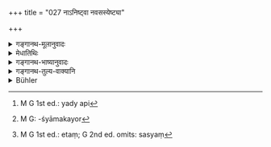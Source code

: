 +++
title = "027 नाऽनिष्ट्वा नवसस्येष्ट्या"

+++

<details><summary>गङ्गानथ-मूलानुवादः</summary>

Without having performed the New-Harvest sacrifice, and the animal Sacrifice, the Brāhmaṇa, who has set up the fire, shall not eat new grain or meat,—if he desires to live a long life.—(27)
</details>

<details><summary>मेधातिथिः</summary>

**अग्निमान्** आहिताग्निर् अत्राभिप्रेतः, व्रताधिकारात् । तस्य होमस्य याजुर्वेदिकं व्रतम् । **नानिष्ट्वा पशुना** मांसं समश्नीयान् नाग्रयणेन नवान्नम् इति । 

- नियमानुपालने फलम् आह । **दीर्घम् आयुर् जिजीविषुः** । आयुःशब्देन प्रबन्धवत्यः प्राणापानवृत्तय उच्यन्ते । द्वितीया च सत्य् अपि जीवतेर् अकर्मकत्वे ऽपि इषिक्रियापेक्षया । सन्नन्तो ऽपि धातुर् इच्छायां वर्तते । अत्रापि[^७८] दर्शने इषेः कर्म प्रकृत्यर्थो न बाह्यम्, इच्छा वेक्ष्यमाणं प्रति गुणभूता, प्रकृतिप्रत्ययौ प्रययार्थं सह ब्रुवत इति सन्नन्ताद् अन्यत्रापि । अस्मिन्न् अपि दर्शने आयुःशब्देन कालो लक्षयिष्यते, दीर्घकालं जीवनम् इच्छन् । तत्र "कालता वावगन्तव्या कर्मसंज्ञा ह्य् अकर्मणाम्" इति कर्मत्वम् । 


[^७८]:
     M G 1st ed.: yady api

- एष चाहिताग्नेः पशुबन्धे नियमः, आग्रयणे ऽपि । गृह्याग्निमतो ऽपि **गृह्यस्मृतिषु** नियमतया आग्रयणं विहितम् । 

- यच् चेदं "शरदि नवन्नम्" इति, तत् व्रीहिश्यामाकयोर्[^७९] न यवानाम् । न च सस्यमात्रेण सस्येष्टियागः, न च माषम् उद्गादिना । यत इदं शास्त्रान्तरसापेक्षम्, न स्वतो विधायकम् इत्य् उक्तम् । शास्त्रान्तरेषु च व्रीहिश्यामाकयवैर् आग्रयणेष्टिर् विहिता । 


[^७९]:
     M G: -śyāmakayor

- किं त्व् अन्यद् अपि सस्यं नाशितव्यम् अकृतायाम् आग्रयणेष्टौ । यद् उक्तम् अविशेषेण "सस्यं नाश्नीयात्" इति । तन्निषेधे ह्य् अभिप्रेते इयद् एवावक्ष्यत्- "आग्रयणं व्रीहिश्यामाकयवानाम्, सस्यं[^८०] नाश्नीयाद् अग्निहोत्रम् अहुत्वा" इति । एवं सूत्रकारेण पठितम्- "आग्रयणं व्रीहिस्यामाकयवानाम्, सस्यं नाश्नीयाद् अग्निहोत्रम् अहुत्वा" इति । अतो ऽयं सस्यशब्दो न प्रतिनियतविषय एव ॥ ४.२७ ॥


[^८०]:
     M G 1st ed.: etaṃ; G 2nd ed. omits: sasyaṃ
</details>

<details><summary>गङ्गानथ-भाष्यानुवादः</summary>

The term ‘*Agnimān*’ must stand here for one who has set up the Fire;
because ‘observances’ form the subject matter of the context; and it is
in connection with the *Agnihotra-homa* that we have ‘observances’ laid
down in the Yajur-veda.

Without having performed the Animal Sacrifice, he shall not eat meat,
nor shall be eat new grain without having performed the New-Harvest
Sacrifice.

The text next describes the reward accruing from the observing of this
rule—‘*if he desires to live a long life*.’ The term, ‘*āyu*,’ ‘life,’
denotes the function of the out-and-in-breathings operating
continuously. Even though the verb, to live,’ is intransitive, yet we
have the accusative ending, in view of the action of ‘desiring,’—this
act of *desiring* being expressed by the verb (‘to live) as ending in
the desiderative affix ‘*san*.’ Though, as a matter of fact, the object
of the act of ‘desiring’ is what is denoted by the root to which the
desiderative is affixed (*i.e*., *living*), and not anything outside the
desiderative term itself,—and the *desire* is subordinate to *what is
desired*,—yet there need be nothing incongruous in the suggested
construction, in view of the dictum that ‘the basic term and the affix
jointly denote what is expressed by the affix’; so that the accusative
ending may be attributed to what is expressed by the desiderative word
as a whole. According to this view also, the term ‘*āyti*’ ‘life,’ would
he indicative of a period of *time*, the meaning being ‘if he desires a
life lasting for a long time.’ So that the accusative would he due to
the dictum that ‘in the case of intransitive verbs, the time-period may
be regarded as an object.’

This rule, relating to the man with the Fire performing the Animal
Sacrifice, applies to the case of the *Āgrayaṇa* sacrifice also. Because
the Gṛhya texts have prescribed the *Āgrayaṇa* as an obligatory rite for
one who has only the domestic fire.

As for the rule that ‘the New-Harvest Sacrifice is to be performed in
the autumn,’ this refers to the *Vrīhi* and the *Śyāmāka* grains, not to
the *Yava*. Nor is it necessary to perform the Harvest-Sacrifice at each
and every harvest; nor is it performed with such grains as the *Māṣa*,
the *Mudga*, and the like. That all this is so follows from the fact
that the present text is dependent upon other scriptural injunctions,
and it is not itself a self-sufficient injunction, as we have already
explained. And in other scriptural injunctions it has been laid down
that the *Āgrayaṇeṣṭi* is to be performed with the *Vrīhi*, the
*Śyāmāka* and the *Yam*.

Though this is so, yet other. grains also should not be eaten, until the
*Āgrayaṇeṣṭi* has been performed; since it has been stated in general
terms that ‘he shall eat *no new grains* and if the author had meant to
prohibit the eating of only those grains with which the *Āgrayaṇeṣṭi* is
performed, then he should have said—‘He shall not eat the *Vrīhi*, the
*Śyāmāka* and the *Yava*, until he has made the offering;’ while what
the author of the *Sūtra* has said is—‘The Āgrayaṇa is to be performed
with the *Vrīhi*, the *Śyāmāka* and the *Vara*; *one shall eat no new
grains* until one has made the offering;’ so that the term ‘*grain*’
cannot stand for any particular grains only.—(27).
</details>

<details><summary>गङ्गानथ-तुल्य-वाक्यानि</summary>

*Gobhila-Smṛti* (3.94).—‘The man who eats new grains without having
offered it in sacrifice, for him the expiation consists in making the
Vaiśvānara offering.’
</details>

<details><summary>Bühler</summary>

027	A Brahmana, who keeps sacred fires, shall, if he desires to live long, not eat new grain or meat, without having offered the (Agrayana) Ishti with new grain and an animal-(sacrifice).
</details>
